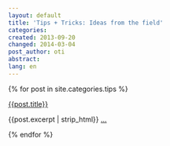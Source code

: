 ```yaml
---
layout: default
title: 'Tips + Tricks: Ideas from the field'
categories: 
created: 2013-09-20
changed: 2014-03-04
post_author: oti
abstract: 
lang: en
---
```


{% for post in site.categories.tips %}
<div class="section"><a href="{{site.baseurl}}/{{post.url}}">{{post.title}}</a>
<p>{{post.excerpt | strip_html}} <a href="{{site.baseurl}}/{{post.url}}">...</a></p>
</div>
{% endfor %}